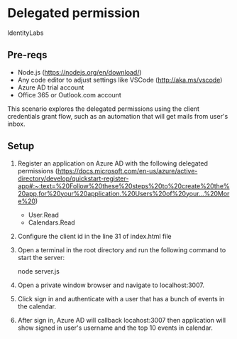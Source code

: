 # Delegated permission
IdentityLabs

## Pre-reqs

 - Node.js (https://nodejs.org/en/download/)
 - Any code editor to adjust settings like VSCode (http://aka.ms/vscode)
 - Azure AD trial account
 - Office 365 or Outlook.com account

This scenario explores the delegated permissions using the client credentials grant flow, such as an automation that will get mails from user's inbox.

## Setup

1. Register an application on Azure AD with the following delegated permissions (https://docs.microsoft.com/en-us/azure/active-directory/develop/quickstart-register-app#:~:text=%20Follow%20these%20steps%20to%20create%20the%20app,for%20your%20application.%20Users%20of%20your...%20More%20)

    - User.Read
    - Calendars.Read

2. Configure the client id in the line 31 of index.html file
3. Open a terminal in the root directory and run the following command to start the server:

    node server.js

4. Open a private window browser and navigate to localhost:3007.
5. Click sign in and authenticate with a user that has a bunch of events in the calendar.
6. After sign in, Azure AD will callback locahost:3007 then application will show signed in user's username and the top 10 events in calendar.